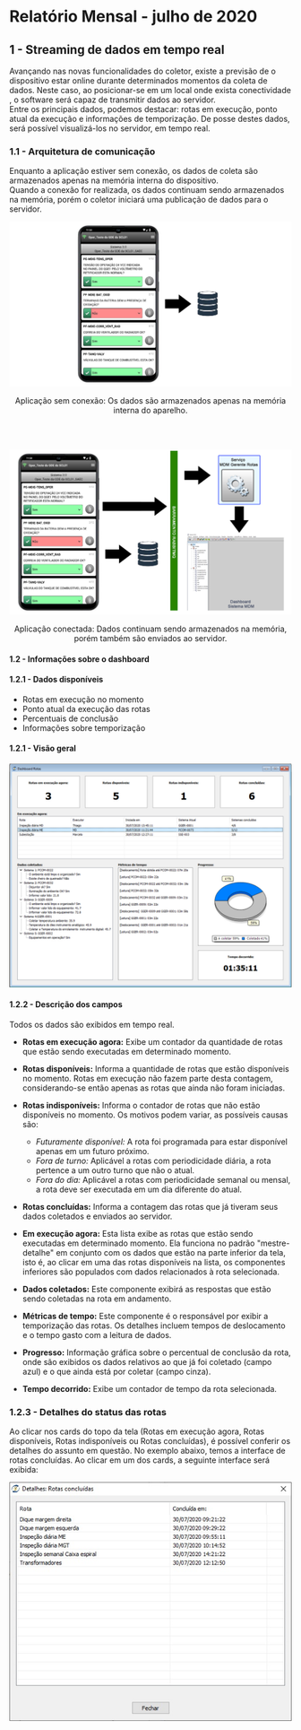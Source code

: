 # Relatório Mensal - julho de 2020

## 1 - Streaming de dados em tempo real

Avançando nas novas funcionalidades do coletor, existe a previsão de o dispositivo estar online durante determinados momentos da coleta de dados. Neste caso, 
ao posicionar-se em um local onde exista conectividade , o software será capaz de transmitir dados ao servidor.\
Entre os principais dados, podemos destacar: rotas em execução, ponto atual da execução e informações de temporização. De posse destes dados,
será possível visualizá-los no servidor, em tempo real.

### 1.1 - Arquitetura de comunicação

Enquanto a aplicação estiver sem conexão, os dados de coleta são armazenados apenas na memória interna do dispositivo.\
Quando a conexão for realizada, os dados continuam sendo armazenados na memória, porém o coletor iniciará uma publicação de dados para o servidor.

<p align="center">
  <img src="images/disconnected.jpg" />
</p>
<p align="center">
Aplicação sem conexão: Os dados são armazenados apenas na memória interna do aparelho.
 </p> 
 <br/><br/>
<p align="center">
  <img src="images/connected.jpg" />
</p>
<p align="center">
  Aplicação conectada: Dados continuam sendo armazenados na memória, porém também são enviados ao servidor.
</p>

#### 1.2 - Informações sobre o dashboard

#### 1.2.1 - Dados disponíveis

- Rotas em execução no momento
- Ponto atual da execução das rotas
- Percentuais de conclusão
- Informações sobre temporização

#### 1.2.1 - Visão geral

<p align="center">
  <img src="images/dashboard.jpg" />
</p>


#### 1.2.2 - Descrição dos campos

Todos os dados são exibidos em tempo real.

- **Rotas em execução agora:** Exibe um contador da quantidade de rotas que estão sendo executadas em determinado momento.
- **Rotas disponíveis:** Informa a quantidade de rotas que estão disponíveis no momento. Rotas em execução não fazem parte desta contagem, considerando-se então apenas as rotas que ainda não foram iniciadas.
- **Rotas indisponíveis:** Informa o contador de rotas que não estão disponíveis no momento. Os motivos podem variar, as possíveis causas são:
  - *Futuramente disponível:* A rota foi programada para estar disponível apenas em um futuro próximo.
  - *Fora de turno:* Aplicável a rotas com periodicidade diária, a rota pertence a um outro turno que não o atual.
  - *Fora do dia:* Aplicável a rotas com periodicidade semanal ou mensal, a rota deve ser executada em um dia diferente do atual.  
- **Rotas concluídas:** Informa a contagem das rotas que já tiveram seus dados coletados e enviados ao servidor.

- **Em execução agora:** Esta lista exibe as rotas que estão sendo executadas em determinado momento. Ela funciona no padrão "mestre-detalhe" em conjunto com os dados que estão na parte inferior da tela, isto é, ao clicar em uma das rotas disponíveis na lista, os componentes inferiores são populados com dados relacionados à rota selecionada.

- **Dados coletados:** Este componente exibirá as respostas que estão sendo coletadas na rota em andamento.

- **Métricas de tempo:** Este componente é o responsável por exibir a temporização das rotas. Os detalhes incluem tempos de deslocamento e o tempo gasto com a leitura de dados.
- **Progresso:** Informação gráfica sobre o percentual de conclusão da rota, onde são exibidos os dados relativos ao que já foi coletado (campo azul) e o que ainda está por coletar (campo cinza).
- **Tempo decorrido:** Exibe um contador de tempo da rota selecionada. 

### 1.2.3 - Detalhes do status das rotas

Ao clicar nos cards do topo da tela (Rotas em execução agora, Rotas disponíveis, Rotas indisponíveis ou Rotas concluídas), é possível conferir os detalhes do assunto em questão. No exemplo abaixo, temos a interface de rotas concluídas. Ao clicar em um dos cards, a seguinte interface será exibida:

<p align="center">
  <img src="images/detalhe_dashboard.jpg" />
</p>
